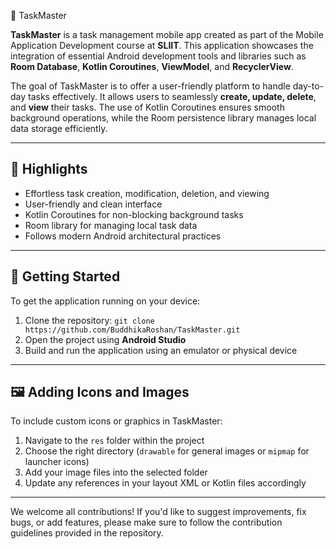 🌟 TaskMaster

**TaskMaster** is a task management mobile app created as part of the Mobile Application Development course at **SLIIT**. This application showcases the integration of essential Android development tools and libraries such as **Room Database**, **Kotlin Coroutines**, **ViewModel**, and **RecyclerView**.

The goal of TaskMaster is to offer a user-friendly platform to handle day-to-day tasks effectively. It allows users to seamlessly **create, update, delete**, and **view** their tasks. The use of Kotlin Coroutines ensures smooth background operations, while the Room persistence library manages local data storage efficiently.

---

## 🌟 Highlights

* Effortless task creation, modification, deletion, and viewing
* User-friendly and clean interface
* Kotlin Coroutines for non-blocking background tasks
* Room library for managing local task data
* Follows modern Android architectural practices

---

## 🚀 Getting Started

To get the application running on your device:

1. Clone the repository:
   `git clone https://github.com/BuddhikaRoshan/TaskMaster.git`
2. Open the project using **Android Studio**
3. Build and run the application using an emulator or physical device

---

## 🖼️ Adding Icons and Images

To include custom icons or graphics in TaskMaster:

1. Navigate to the `res` folder within the project
2. Choose the right directory (`drawable` for general images or `mipmap` for launcher icons)
3. Add your image files into the selected folder
4. Update any references in your layout XML or Kotlin files accordingly

---



We welcome all contributions! If you'd like to suggest improvements, fix bugs, or add features, please make sure to follow the contribution guidelines provided in the repository.
